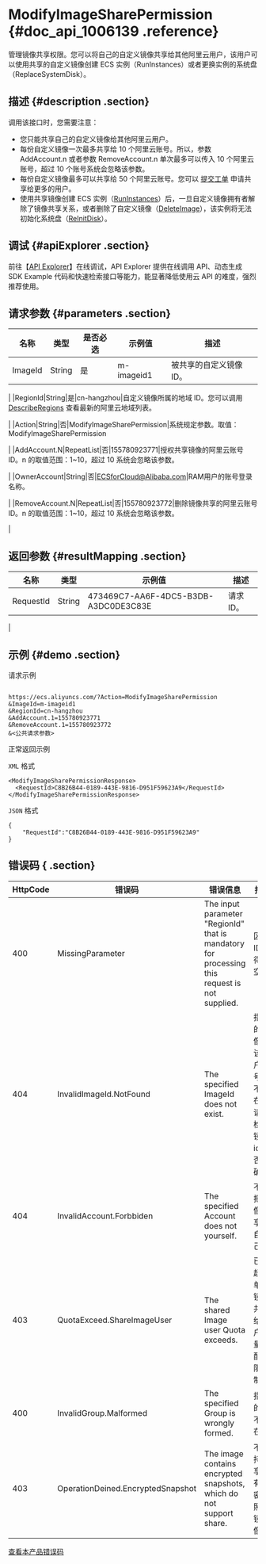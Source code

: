 # ModifyImageSharePermission {#doc_api_1006139 .reference}

管理镜像共享权限。您可以将自己的自定义镜像共享给其他阿里云用户，该用户可以使用共享的自定义镜像创建 ECS 实例（RunInstances）或者更换实例的系统盘（ReplaceSystemDisk）。

## 描述 {#description .section}

调用该接口时，您需要注意：

-   您只能共享自己的自定义镜像给其他阿里云用户。
-   每份自定义镜像一次最多共享给 10 个阿里云账号。所以，参数 AddAccount.n 或者参数 RemoveAccount.n 单次最多可以传入 10 个阿里云账号，超过 10 个账号系统会忽略该参数。
-   每份自定义镜像最多可以共享给 50 个阿里云账号。您可以 [提交工单](https://workorder-intl.console.aliyun.com/#/ticket/createIndex) 申请共享给更多的用户。
-   使用共享镜像创建 ECS 实例（[RunInstances](~~63440~~)）后，一旦自定义镜像拥有者解除了镜像共享关系，或者删除了自定义镜像（[DeleteImage](~~25537~~)），该实例将无法初始化系统盘（[ReInitDisk](~~25519~~)）。

## 调试 {#apiExplorer .section}

前往【[API Explorer](https://api.aliyun.com/#product=Ecs&api=ModifyImageSharePermission)】在线调试，API Explorer 提供在线调用 API、动态生成 SDK Example 代码和快速检索接口等能力，能显著降低使用云 API 的难度，强烈推荐使用。

## 请求参数 {#parameters .section}

|名称|类型|是否必选|示例值|描述|
|--|--|----|---|--|
|ImageId|String|是|m-imageid1|被共享的自定义镜像 ID。

 |
|RegionId|String|是|cn-hangzhou|自定义镜像所属的地域 ID。您可以调用 [DescribeRegions](~~25609~~) 查看最新的阿里云地域列表。

 |
|Action|String|否|ModifyImageSharePermission|系统规定参数。取值：ModifyImageSharePermission

 |
|AddAccount.N|RepeatList|否|155780923771|授权共享镜像的阿里云账号 ID。n 的取值范围：1~10，超过 10 系统会忽略该参数。

 |
|OwnerAccount|String|否|ECSforCloud@Alibaba.com|RAM用户的账号登录名称。

 |
|RemoveAccount.N|RepeatList|否|155780923772|删除镜像共享的阿里云账号 ID。n 的取值范围：1~10，超过 10 系统会忽略该参数。

 |

## 返回参数 {#resultMapping .section}

|名称|类型|示例值|描述|
|--|--|---|--|
|RequestId|String|473469C7-AA6F-4DC5-B3DB-A3DC0DE3C83E|请求 ID。

 |

## 示例 {#demo .section}

请求示例

``` {#request_demo}

https://ecs.aliyuncs.com/?Action=ModifyImageSharePermission
&ImageId=m-imageid1
&RegionId=cn-hangzhou
&AddAccount.1=155780923771
&RemoveAccount.1=155780923772
&<公共请求参数>

```

正常返回示例

`XML` 格式

``` {#xml_return_success_demo}
<ModifyImageSharePermissionResponse>
  <RequestId>C8B26B44-0189-443E-9816-D951F59623A9</RequestId>
</ModifyImageSharePermissionResponse>

```

`JSON` 格式

``` {#json_return_success_demo}
{
	"RequestId":"C8B26B44-0189-443E-9816-D951F59623A9"
}
```

## 错误码 { .section}

|HttpCode|错误码|错误信息|描述|
|--------|---|----|--|
|400|MissingParameter|The input parameter "RegionId" that is mandatory for processing this request is not supplied.|区域ID不得为空。|
|404|InvalidImageId.NotFound|The specified ImageId does not exist.|指定的镜像在该用户账号下不存在，请您检查镜像id是否正确。|
|404|InvalidAccount.Forbbiden|The specified Account does not yourself.|不能把镜像共享给自己。|
|403|QuotaExceed.ShareImageUser|The shared Image user Quota exceeds.|已经超过单个镜像共享给用户数量的配额限制。|
|400|InvalidGroup.Malformed|The specified Group is wrongly formed.|指定的组不存在.。|
|403|OperationDeined.EncryptedSnapshot|The image contains encrypted snapshots, which do not support share.|不支持共享含有加密快照的镜像。|

[查看本产品错误码](https://error-center.aliyun.com/status/product/Ecs)

